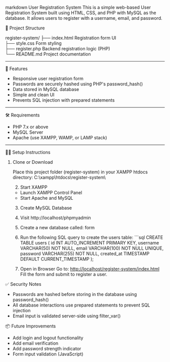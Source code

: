 markdown
User Registration System
This is a simple web-based User Registration System built using HTML, CSS, and PHP with MySQL as the database. It allows users to register with a username, email, and password.


 📂 Project Structure

register-system/
├── index.html       Registration form UI  
├── style.css        Form styling  
├── register.php     Backend registration logic (PHP)  
└── README.md        Project documentation

---

 🚀 Features

- Responsive user registration form  
- Passwords are securely hashed using PHP's password_hash()  
- Data stored in MySQL database  
- Simple and clean UI  
- Prevents SQL injection with prepared statements

---

 🛠️ Requirements

- PHP 7.x or above  
- MySQL Server  
- Apache (use XAMPP, WAMP, or LAMP stack)

---

 🧑‍💻 Setup Instructions

   1. Clone or Download
      
      Place this project folder (register-system) in your XAMPP htdocs directory:
      C:\xampp\htdocs\register-system\
      
      2. Start XAMPP
      - Launch XAMPP Control Panel  
      - Start Apache and MySQL
      
      3. Create MySQL Database
      1. Visit http://localhost/phpmyadmin  
      2. Create a new database called:
         form  
      3. Run the following SQL query to create the users table:
               ```sql
         CREATE TABLE users (
             id INT AUTO_INCREMENT PRIMARY KEY,
             username VARCHAR(50) NOT NULL,
             email VARCHAR(100) NOT NULL UNIQUE,
             password VARCHAR(255) NOT NULL,
             created_at TIMESTAMP DEFAULT CURRENT_TIMESTAMP
         );
      
      4. Open in Browser
      Go to:
      [http://localhost/register-system/index.html](http://localhost/register-system/index.html)
      Fill the form and submit to register a user.

✅ Security Notes
* Passwords are hashed before storing in the database using password\_hash()
* All database interactions use prepared statements to prevent SQL injection
* Email input is validated server-side using filter\_var()


📦 Future Improvements
* Add login and logout functionality
* Add email verification
* Add password strength indicator
* Form input validation (JavaScript)
